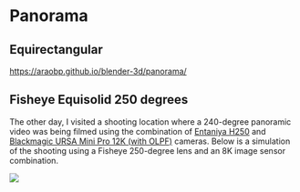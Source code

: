 # Panorama

## Equirectangular

https://araobp.github.io/blender-3d/panorama/

## Fisheye Equisolid 250 degrees

The other day, I visited a shooting location where a 240-degree panoramic video was being filmed using the combination of [Entaniya H250](https://products.entaniya.co.jp/en/list/hal-250-series/) and [Blackmagic URSA Mini Pro 12K (with OLPF)](https://www.blackmagicdesign.com/products/blackmagicursaminipro) cameras. Below is a simulation of the shooting using a Fisheye 250-degree lens and an 8K image sensor combination.

<img src="fisheye_equisolid/AzumaHouse1.png" widh=800>

